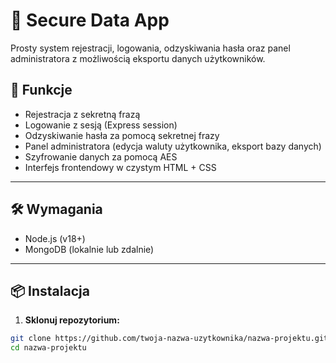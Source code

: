 # 🔐 Secure Data App

Prosty system rejestracji, logowania, odzyskiwania hasła oraz panel administratora z możliwością eksportu danych użytkowników.

## 🚀 Funkcje

- Rejestracja z sekretną frazą
- Logowanie z sesją (Express session)
- Odzyskiwanie hasła za pomocą sekretnej frazy
- Panel administratora (edycja waluty użytkownika, eksport bazy danych)
- Szyfrowanie danych za pomocą AES
- Interfejs frontendowy w czystym HTML + CSS

---

## 🛠️ Wymagania

- Node.js (v18+)
- MongoDB (lokalnie lub zdalnie)

---

## 📦 Instalacja

1. **Sklonuj repozytorium:**

```bash
git clone https://github.com/twoja-nazwa-uzytkownika/nazwa-projektu.git
cd nazwa-projektu
